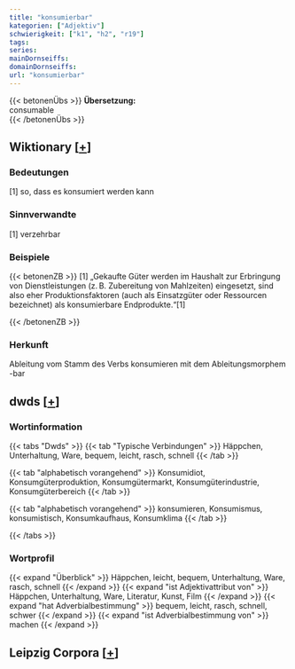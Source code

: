 ```yaml
---
title: "konsumierbar"
kategorien: ["Adjektiv"]
schwierigkeit: ["k1", "h2", "r19"]
tags:
series:
mainDornseiffs:
domainDornseiffs:
url: "konsumierbar"
---
```


{{< betonenÜbs >}}
**Übersetzung:**  
consumable  
{{< /betonenÜbs >}}

## Wiktionary [[+](https://de.wiktionary.org/wiki/konsumierbar)]

### Bedeutungen
[1] so, dass es konsumiert werden kann  

### Sinnverwandte
[1] verzehrbar  

### Beispiele
{{< betonenZB >}}
[1] „Gekaufte Güter werden im Haushalt zur Erbringung von Dienstleistungen (z. B. Zubereitung von Mahlzeiten) eingesetzt, sind also eher Produktionsfaktoren (auch als Einsatzgüter oder Ressourcen bezeichnet) als konsumierbare Endprodukte.“[1]  

{{< /betonenZB >}}
### Herkunft
Ableitung vom Stamm des Verbs konsumieren mit dem Ableitungsmorphem -bar  



## dwds [[+](https://www.dwds.de/wb/konsumierbar)]

### Wortinformation
{{< tabs "Dwds" >}}
{{< tab "Typische Verbindungen" >}}
Häppchen, Unterhaltung, Ware, bequem, leicht, rasch, schnell
{{< /tab >}}

{{< tab "alphabetisch vorangehend" >}}
Konsumidiot, Konsumgüterproduktion, Konsumgütermarkt, Konsumgüterindustrie, Konsumgüterbereich
{{< /tab >}}

{{< tab "alphabetisch vorangehend" >}}
konsumieren, Konsumismus, konsumistisch, Konsumkaufhaus, Konsumklima
{{< /tab >}}

{{< /tabs >}}

### Wortprofil
{{< expand "Überblick" >}} Häppchen, leicht, bequem, Unterhaltung, Ware, rasch, schnell {{< /expand >}}
{{< expand "ist Adjektivattribut von" >}} Häppchen, Unterhaltung, Ware, Literatur, Kunst, Film {{< /expand >}}
{{< expand "hat Adverbialbestimmung" >}} bequem, leicht, rasch, schnell, schwer {{< /expand >}}
{{< expand "ist Adverbialbestimmung von" >}} machen {{< /expand >}}

## Leipzig Corpora [[+](https://corpora.uni-leipzig.de/en/res?word=konsumierbar&corpusId=deu_newscrawl-public_2018)]

